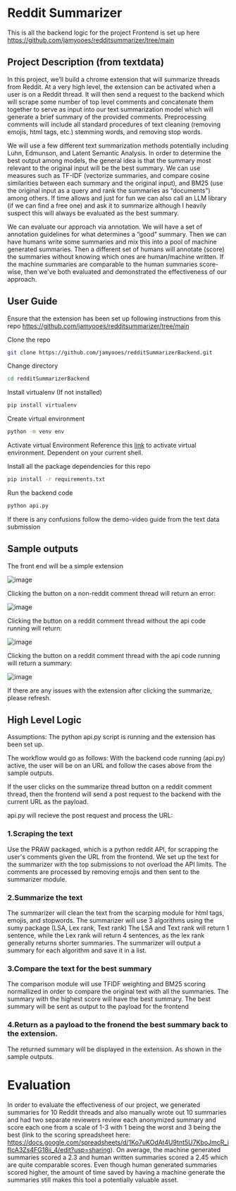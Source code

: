 ﻿# Reddit Summarizer
This is all the backend logic for the project
Frontend is set up here https://github.com/jamyooes/redditsummarizer/tree/main

##  Project Description (from textdata)
In this project, we’ll build a chrome extension that will summarize threads from Reddit. At a very high level, the extension can be activated when a user is on a Reddit thread. It will then send a request to the backend which will scrape some number of top level comments and concatenate them together to serve as input into our text summarization model which will generate a brief summary of the provided comments. Preprocessing comments will include all standard procedures of text cleaning (removing emojis, html tags, etc.) stemming words, and removing stop words.

We will use a few different text summarization methods potentially including Luhn, Edmunson, and Latent Semantic Analysis. In order to determine the best output among models, the general idea is that the summary most relevant to the original input will be the best summary. We can use measures such as TF-IDF (vectorize summaries, and compare cosine similarities between each summary and the original input), and BM25 (use the original input as a query and rank the summaries as “documents”) among others. If time allows and just for fun we can also call an LLM library (if we can find a free one) and ask it to summarize although I heavily suspect this will always be evaluated as the best summary.

We can evaluate our approach via annotation. We will have a set of annotation guidelines for what determines a “good” summary. Then we can have humans write some summaries and mix this into a pool of machine generated summaries. Then a different set of humans will annotate (score) the summaries without knowing which ones are human/machine written. If the machine summaries are comparable to the human summaries score-wise, then we’ve both evaluated and demonstrated the effectiveness of our approach.

## User Guide

Ensure that the extension has been set up following instructions from this repo
https://github.com/jamyooes/redditsummarizer/tree/main

Clone the repo
```bash
git clone https://github.com/jamyooes/redditSummarizerBackend.git
```

Change directory 
```bash
cd redditSummarizerBackend
```

Install virtualenv (If not installed)
```bash
pip install virtualenv
```

Create virtual environment
```bash
python -m venv env
```

Activate virtual Environment
Reference this [link](https://docs.python.org/3/library/venv.html#how-venvs-work) to activate virtual environment. Dependent on your current shell.

Install all the package dependencies for this repo
```bash
pip install -r requirements.txt
```

Run the backend code
```bash
python api.py
```

If there is any confusions follow the demo-video guide from the text data submission

## Sample outputs
The front end will be a simple extension

![image](https://github.com/user-attachments/assets/d1474825-473f-416c-9f8f-217948ed582d)

Clicking the button on a non-reddit comment thread will return an error:

![image](https://github.com/user-attachments/assets/71cbf33d-c9cf-4dd6-9fce-69168e6bb70f)

Clicking the button on a reddit comment thread without the api code running will return:

![image](https://github.com/user-attachments/assets/8286e25d-ae44-4e07-bd25-dbc82c228674)

Clicking the button on a reddit comment thread with the api code running will return a summary:

![image](https://github.com/user-attachments/assets/cbabff1a-8d06-4c58-bd68-88c09e27283d)

If there are any issues with the extension after clicking the summarize, please refresh.

## High Level Logic
Assumptions:
The python api.py script is running and the extension has been set up.

The workflow would go as follows:
With the backend code running (api.py) active, the user will be on an URL and follow the cases above from the sample outputs.

If the user clicks on the summarize thread button on a reddit comment thread, then the frontend will send a post request to the backend with the current URL as the payload.

api.py will recieve the post request and process the URL: 

### 1.Scraping the text
Use the PRAW packaged, which is a python reddit API, for scrapping the user's comments given the URL from the frontend.
We set up the text for the summarizer with the top submissions to not overload the API limits.
The comments are processed by removing emojis and then sent to the summarizer module. 

### 2.Summarize the text
The summarizer will clean the text from the scarping module for html tags, emojis, and stopwords.
The summarizer will use 3 algorithms using the sumy package (LSA, Lex rank, Text rank)
The LSA and Text rank will return 1 sentence, while the Lex rank will return 4 sentences, as the lex rank generally returns shorter summaries.
The summarizer will output a summary for each algorithm and save it in a list.

### 3.Compare the text for the best summary
The comparison module will use TFIDF weighting and BM25 scoring normallized in order to compare the original text with all the summaries.
The summary with the highest score will have the best summary. 
The best summary will be sent as output to the payload for the frontend

### 4.Return as a payload to the fronend the best summary back to the extension.
The returned summary will be displayed in the extension.
As shown in the sample outputs.

# Evaluation

In order to evaluate the effectiveness of our project, we generated summaries for 10 Reddit threads and also manually wrote out 10 summaries and had two separate reviewers review each anonymized summary and score each one from a scale of 1-3 with 1 being the worst and 3 being the best (link to the scoring spreadsheet here: https://docs.google.com/spreadsheets/d/1Ko7uKOdAt4U9tnt5U7KboJmcR_ifIcA3Zs4FG18ii_4/edit?usp=sharing). On average, the machine generated summaries scored a 2.3 and human written summaries scored a 2.45 which are quite comparable scores. Even though human generated summaries scored higher, the amount of time saved by having a machine generate the summaries still makes this tool a potentially valuable asset.
